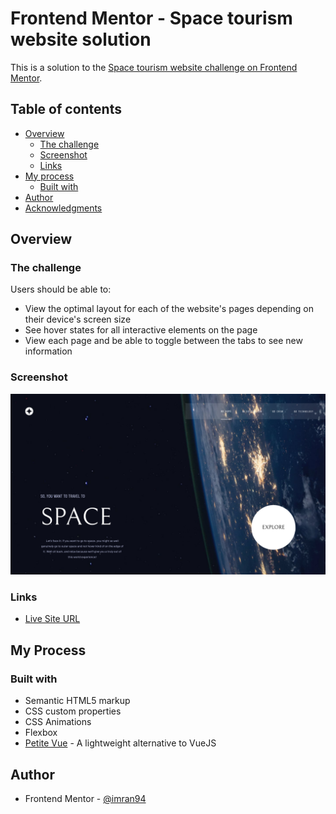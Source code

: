 # Frontend Mentor - Space tourism website solution

This is a solution to the [Space tourism website challenge on Frontend Mentor](https://www.frontendmentor.io/challenges/space-tourism-multipage-website-gRWj1URZ3).

## Table of contents

- [Overview](#overview)
  - [The challenge](#the-challenge)
  - [Screenshot](#screenshot)
  - [Links](#links)
- [My process](#my-process)
  - [Built with](#built-with)
- [Author](#author)
- [Acknowledgments](#acknowledgments)

## Overview

### The challenge

Users should be able to:

- View the optimal layout for each of the website's pages depending on their device's screen size
- See hover states for all interactive elements on the page
- View each page and be able to toggle between the tabs to see new information

### Screenshot

![](./screenshot.jpg)

### Links

- [Live Site URL](https://imran94.github.io/space-tourism-website)

## My Process

### Built with

- Semantic HTML5 markup
- CSS custom properties
- CSS Animations
- Flexbox
- [Petite Vue](https://github.com/vuejs/petite-vue) - A lightweight alternative to VueJS

## Author

- Frontend Mentor - [@imran94](https://www.frontendmentor.io/profile/imran94)

